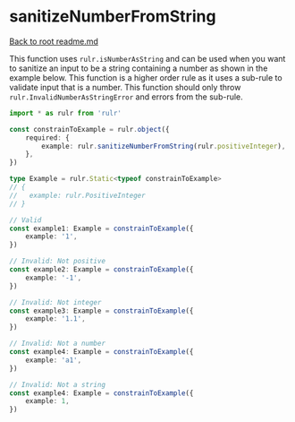 # sanitizeNumberFromString

[Back to root readme.md](../../../readme.md)

This function uses `rulr.isNumberAsString` and can be used when you want to sanitize an input to be a string containing a number as shown in the example below. This function is a higher order rule as it uses a sub-rule to validate input that is a number. This function should only throw `rulr.InvalidNumberAsStringError` and errors from the sub-rule.

```ts
import * as rulr from 'rulr'

const constrainToExample = rulr.object({
	required: {
		example: rulr.sanitizeNumberFromString(rulr.positiveInteger),
	},
})

type Example = rulr.Static<typeof constrainToExample>
// {
//   example: rulr.PositiveInteger
// }

// Valid
const example1: Example = constrainToExample({
	example: '1',
})

// Invalid: Not positive
const example2: Example = constrainToExample({
	example: '-1',
})

// Invalid: Not integer
const example3: Example = constrainToExample({
	example: '1.1',
})

// Invalid: Not a number
const example4: Example = constrainToExample({
	example: 'a1',
})

// Invalid: Not a string
const example4: Example = constrainToExample({
	example: 1,
})
```
